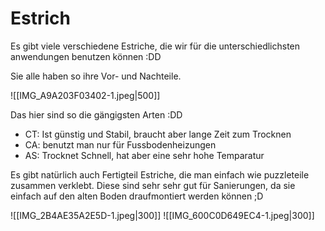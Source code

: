 # Estrich

Es gibt viele verschiedene Estriche, die wir für die unterschiedlichsten anwendungen benutzen können :DD

 Sie alle haben so ihre Vor- und Nachteile.
 
 ![[IMG_A9A203F03402-1.jpeg|500]]
 
 Das hier sind so die gängigsten Arten :DD
 
- CT: Ist günstig und Stabil, braucht aber lange Zeit zum Trocknen
- CA: benutzt man nur für Fussbodenheizungen
- AS: Trocknet Schnell, hat aber eine sehr hohe Temparatur

Es gibt natürlich auch Fertigteil Estriche, die man einfach wie puzzleteile zusammen verklebt. Diese sind sehr sehr gut für Sanierungen, da sie einfach auf den alten Boden draufmontiert werden können ;D

![[IMG_2B4AE35A2E5D-1.jpeg|300]] ![[IMG_600C0D649EC4-1.jpeg|300]]

